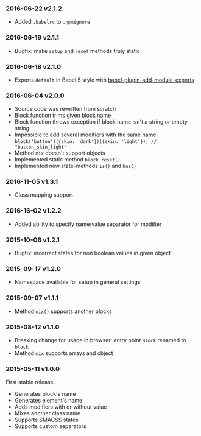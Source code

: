 ### 2016-06-22 v2.1.2

 * Added `.babelrc` to `.npmignore`

### 2016-06-19 v2.1.1

 * Bugfix: make `setup` and `reset` methods truly static

### 2016-06-18 v2.1.0

 * Exports `default` in Babel 5 style with [babel-plugin-add-module-exports](https://www.npmjs.com/package/babel-plugin-add-module-exports)

### 2016-06-04 v2.0.0

 * Source code was rewritten from scratch
 * Block function trims given block name
 * Block function throws exception if block name isn't a string or empty string
 * Impossible to add several modifiers with the same name: `block('button')({skin: 'dark'})({skin: 'light'}); // "button_skin_light"`
 * Method `mix` doesn't support objects
 * Implemented static method `block.reset()`
 * Implemented new state-methods `is()` and `has()`

### 2016-11-05 v1.3.1

 * Class mapping support

### 2016-16-02 v1.2.2

 * Added ability to specify name/value separator for modifier

### 2015-10-06 v1.2.1

 * Bugfix: incorrect states for non boolean values in given object

### 2015-09-17 v1.2.0

 * Namespace available for setup in general settings

### 2015-09-07 v1.1.1

 * Method ```mix()``` supports another blocks

### 2015-08-12 v1.1.0

 * Breaking change for usage in browser: entry point ```Block``` renamed to ```block```
 * Method ```mix``` supports arrays and object

### 2015-05-11 v1.0.0

First stable release.

 * Generates block's name
 * Generates element's name
 * Adds modifiers with or without value
 * Mixes another class name
 * Supports SMACSS states
 * Supports custom separators

